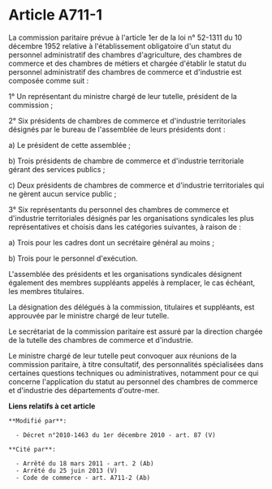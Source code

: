 # Article A711-1

La commission paritaire prévue à l'article 1er de la loi n° 52-1311 du 10 décembre 1952 relative à l'établissement
obligatoire d'un statut du personnel administratif des chambres d'agriculture, des chambres de commerce et des chambres de
métiers et chargée d'établir le statut du personnel administratif des chambres de commerce et d'industrie est composée comme
suit : 

1° Un représentant du ministre chargé de leur tutelle, président de la commission ; 

2° Six présidents de chambres de commerce et d'industrie territoriales désignés par le bureau de l'assemblée de leurs
présidents dont : 

a) Le président de cette assemblée ; 

b) Trois présidents de      chambre de commerce et d'industrie territoriale gérant des services publics ; 

c) Deux présidents de chambres de commerce et d'industrie territoriales qui ne gèrent aucun service public ; 

3° Six représentants du personnel des chambres de commerce et d'industrie territoriales désignés par les organisations
syndicales les plus représentatives et choisis dans les catégories suivantes, à raison de : 

a) Trois pour les cadres dont un secrétaire général au moins ; 

b) Trois pour le personnel d'exécution.

L'assemblée des présidents et les organisations syndicales désignent également des membres suppléants appelés à remplacer, le
cas échéant, les membres titulaires. 

La désignation des délégués à la commission, titulaires et suppléants, est approuvée par le ministre chargé de leur tutelle. 

Le secrétariat de la commission paritaire est assuré par la direction chargée de la tutelle des chambres de commerce et
d'industrie. 

Le ministre chargé de leur tutelle peut convoquer aux réunions de la commission paritaire, à titre consultatif, des
personnalités spécialisées dans certaines questions techniques ou administratives, notamment pour ce qui concerne
l'application du statut au personnel des chambres de commerce et d'industrie des départements d'outre-mer.

**Liens relatifs à cet article**

	**Modifié par**:

	  - Décret n°2010-1463 du 1er décembre 2010 - art. 87 (V)

	**Cité par**:

	  - Arrêté du 18 mars 2011 - art. 2 (Ab)
	  - Arrêté du 25 juin 2013 (V)
	  - Code de commerce - art. A711-2 (Ab)
